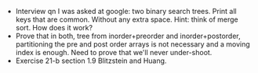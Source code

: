 - Interview qn I was asked at google: two binary search trees. Print all keys that are common. Without any extra space. Hint: think of merge sort. How does it work?
- Prove that in both, tree from inorder+preorder and inorder+postorder, partitioning the pre and post order arrays is not necessary and a moving index is enough. Need to prove that we'll never under-shoot.
- Exercise 21-b section 1.9 Blitzstein and Huang.
